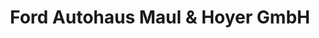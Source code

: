 ---
title: "Ford Autohaus Maul & Hoyer GmbH"
url: /plauen/ford-autohaus-maul-und-hoyer-gmbh/
shop: Allgemein
---